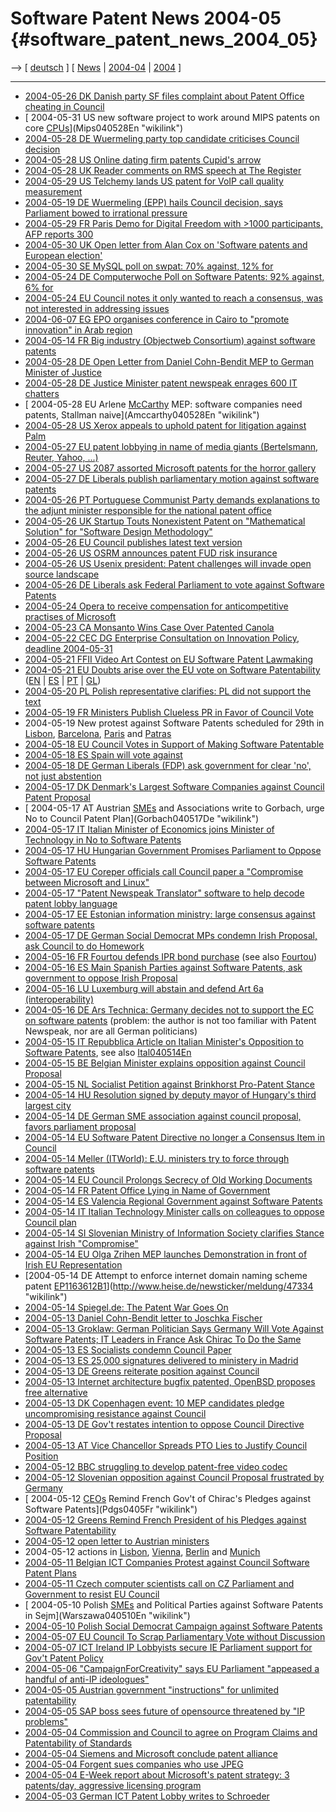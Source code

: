 # Software Patent News 2004-05 {#software_patent_news_2004_05}

\--\> \[ [ deutsch](Swpatcnino0405De "wikilink") \] \[ [
News](SwpatcninoEn "wikilink") \| [
2004-04](Swpatcnino0404En "wikilink") \| [
2004](Swpatcnino04En "wikilink") \]

------------------------------------------------------------------------

-   [ 2004-05-26 DK Danish party SF files complaint about Patent Office
    cheating in Council](Dkpto040526En "wikilink")
-   [ 2004-05-31 US new software project to work around MIPS patents on
    core [CPUs](CPUs "wikilink")](Mips040528En "wikilink")
-   [ 2004-05-28 DE Wuermeling party top candidate criticises Council
    decision](Posselt040528En "wikilink")
-   [2004-05-28 US Online dating firm patents Cupid\'s
    arrow](http://www.theregister.com/2004/05/28/patent_dating/ "wikilink")
-   [2004-05-28 UK Reader comments on RMS speech at The
    Register](http://www.theregister.co.uk/2004/05/28/letters_2805/ "wikilink")
-   [ 2004-05-29 US Telchemy lands US patent for VoIP call quality
    measurement](Voip040529En "wikilink")
-   [ 2004-05-19 DE Wuermeling (EPP) hails Council decision, says
    Parliament bowed to irrational
    pressure](Wuermeling040519En "wikilink")
-   [ 2004-05-29 FR Paris Demo for Digital Freedom with \>1000
    participants, AFP reports 300](DemoParis040529En "wikilink")
-   [2004-05-30 UK Open letter from Alan Cox on \'Software patents and
    European election\'](http://www.linux.org.uk/open.l.html "wikilink")
-   [ 2004-05-30 SE MySQL poll on swpat: 70% against, 12%
    for](Mysql040530En "wikilink")
-   [ 2004-05-24 DE Computerwoche Poll on Software Patents: 92% against,
    6% for](Cw040524En "wikilink")
-   [ 2004-05-24 EU Council notes it only wanted to reach a consensus,
    was not interested in addressing issues](Cons040529En "wikilink")
-   [ 2004-06-07 EG EPO organises conference in Cairo to \"promote
    innovation\" in Arab region](Cairo040607En "wikilink")
-   [ 2004-05-14 FR Big industry (Objectweb Consortium) against software
    patents](LtrObjectwebMeps0405En "wikilink")
-   [2004-05-28 DE Open Letter from Daniel Cohn-Bendit MEP to German
    Minister of
    Justice](http://www.cohn-bendit.de/dcb/press?lang=de&ihd=247 "wikilink")
-   [ 2004-05-28 DE Justice Minister patent newspeak enrages 600 IT
    chatters](HeiseZypries040528De "wikilink")
-   [ 2004-05-28 EU Arlene [McCarthy](McCarthy "wikilink") MEP: software
    companies need patents, Stallman
    naive](Amccarthy040528En "wikilink")
-   [2004-05-28 US Xerox appeals to uphold patent for litigation against
    Palm](http://www.theregister.co.uk/2004/05/27/xerox_appeal/ "wikilink")
-   [ 2004-05-27 EU patent lobbying in name of media giants
    (Bertelsmann, Reuter, Yahoo, \...)](Icrt040430En "wikilink")
-   [ 2004-05-27 US 2087 assorted Microsoft patents for the horror
    gallery](Microsoft040527En "wikilink")
-   [2004-05-27 DE Liberals publish parliamentary motion against
    software patents](http://swpat.ffii.org/news/04/fdp0527/ "wikilink")
-   [ 2004-05-26 PT Portuguese Communist Party demands explanations to
    the adjunt minister responsible for the national patent office
    ](PtPcp040526En "wikilink")
-   [ 2004-05-26 UK Startup Touts Nonexistent Patent on \"Mathematical
    Solution\" for \"Software Design
    Methodology\"](Verum040526En "wikilink")
-   [ 2004-05-26 EU Council publishes latest text
    version](ConsText040526En "wikilink")
-   [ 2004-05-26 US OSRM announces patent FUD risk
    insurance](Egger040526En "wikilink")
-   [ 2004-05-26 US Usenix president: Patent challenges will invade open
    source landscape](Usenix040526En "wikilink")
-   [2004-05-26 DE Liberals ask Federal Parliament to vote against
    Software
    Patents](http://swpat.ffii.org/papers/europarl0309/fdp040526/index.en.html "wikilink")
-   [ 2004-05-24 Opera to receive compensation for anticompetitive
    practises of Microsoft](Opera040522En "wikilink")
-   [ 2004-05-23 CA Monsanto Wins Case Over Patented
    Canola](Monsanto040523En "wikilink")
-   [ 2004-05-22 CEC DG Enterprise Consultation on Innovation Policy,
    deadline 2004-05-31](Cec040502En "wikilink")
-   [ 2004-05-21 FFII Video Art Contest on EU Software Patent
    Lawmaking](ConsVideo0405En "wikilink")
-   [2004-05-21 EU Doubts arise over the EU vote on Software
    Patentability](http://kwiki.ffii.org/Cons040521En "wikilink")
    ([EN](http://kwiki.ffii.org/Cons040521En "wikilink") \|
    [ES](http://kwiki.ffii.org/Cons040521Es "wikilink") \|
    [PT](http://kwiki.ffii.org/Cons040521Pt "wikilink") \|
    [GL](http://kwiki.ffii.org/Cons040521Gl "wikilink"))
-   [ 2004-05-20 PL Polish representative clarifies: PL did not support
    the text](Pietras040520En "wikilink")
-   [ 2004-05-19 FR Ministers Publish Clueless PR in Favor of Council
    Vote](Frmin040518En "wikilink")
-   2004-05-19 New protest against Software Patents scheduled for 29th
    in [ Lisbon](DemoLisboa040529Pt "wikilink"), [
    Barcelona](DemoBarcelona040529Es "wikilink"), [
    Paris](DemoParis040529Fr "wikilink") and [
    Patras](DemoPatras040529En "wikilink")
-   [ 2004-05-18 EU Council Votes in Support of Making Software
    Patentable](Cons040518En "wikilink")
-   [2004-05-18 ES Spain will vote
    against](http://www.min.es/ministerio_informa/notas_prensa/np18-05-04.htm "wikilink")
-   [ 2004-05-18 DE German Liberals (FDP) ask government for clear
    \'no\', not just abstention](Funke040518De "wikilink")
-   [ 2004-05-17 DK Denmark\'s Largest Software Companies against
    Council Patent Proposal](Dkltr040517En "wikilink")
-   [ 2004-05-17 AT Austrian [SMEs](SMEs "wikilink") and Associations
    write to Gorbach, urge No to Council Patent
    Plan](Gorbach040517De "wikilink")
-   [ 2004-05-17 IT Italian Minister of Economics joins Minister of
    Technology in No to Software Patents](Ital040517En "wikilink")
-   [ 2004-05-17 HU Hungarian Government Promises Parliament to Oppose
    Software Patents](Huparlinterp040517En "wikilink")
-   [ 2004-05-17 EU Coreper officials call Council paper a \"Compromise
    between Microsoft and Linux\"](Pseud040517En "wikilink")
-   [ 2004-05-17 \"Patent Newspeak Translator\" software to help decode
    patent lobby language](Trans040517En "wikilink")
-   [ 2004-05-17 EE Estonian information ministry: large consensus
    against software patents](Eesti040517En "wikilink")
-   [ 2004-05-17 DE German Social Democrat MPs condemn Irish Proposal,
    ask Council to do Homework](Spdmdb040517En "wikilink")
-   [2004-05-16 FR Fourtou defends IPR bond
    purchase](http://www.iht.com/articles/520190.htm "wikilink") (see
    also [ Fourtou](SwpatjfourtouEn "wikilink"))
-   [2004-05-16 ES Main Spanish Parties against Software Patents, ask
    government to oppose Irish
    Proposal](http://proinnova.hispalinux.es/notas-prensa/nota-035.html "wikilink")
-   [ 2004-05-16 LU Luxemburg will abstain and defend Art 6a
    (interoperability)](Luxem040516En "wikilink")
-   [2004-05-16 DE Ars Technica: Germany decides not to support the EC
    on software
    patents](http://arstechnica.com/news/posts/1084553492.html/ "wikilink")
    (problem: the author is not too familiar with Patent Newspeak, nor
    are all German politicians)
-   [2004-05-15 IT Repubblica Article on Italian Minister\'s Opposition
    to Software
    Patents](http://www.repubblica.it/2004/e/sezioni/scienza_e_tecnologia/brevetti/brevetti/brevetti.html "wikilink"),
    see also [Ital040514En](Ital040514En "wikilink")
-   [ 2004-05-15 BE Belgian Minister explains opposition against Council
    Proposal](Echo040515En "wikilink")
-   [ 2004-05-15 NL Socialist Petition against Brinkhorst Pro-Patent
    Stance](Nlsp040515En "wikilink")
-   [2004-05-14 HU Resolution signed by deputy mayor of Hungary\'s third
    largest city](http://kwiki.ffii.org/ParlReso0405Hu "wikilink")
-   [2004-05-14 DE German SME association against council proposal,
    favors parliament proposal](http://www.bvmwonline.de/ "wikilink")
-   [ 2004-05-14 EU Software Patent Directive no longer a Consensus Item
    in Council](Cons040514En "wikilink")
-   [2004-05-14 Meller (ITWorld): E.U. ministers try to force through
    software
    patents](http://www.itworld.com/Man/2687/040514eupatents/ "wikilink")
-   [ 2004-05-14 EU Council Prolongs Secrecy of Old Working
    Documents](ConsMaebe040514En "wikilink")
-   [ 2004-05-14 FR Patent Office Lying in Name of
    Government](Inpi040514En "wikilink")
-   [ 2004-05-14 ES Valencia Regional Government against Software
    Patents](Valencia040514En "wikilink")
-   [ 2004-05-14 IT Italian Technology Minister calls on colleagues to
    oppose Council plan](Ital040514En "wikilink")
-   [ 2004-05-14 SI Slovenian Ministry of Information Society clarifies
    Stance against Irish \"Compromise\"](Slov040514En "wikilink")
-   [ 2004-05-14 EU Olga Zrihen MEP launches Demonstration in front of
    Irish EU Representation](OZrihen040514En "wikilink")
-   [2004-05-14 DE Attempt to enforce internet domain naming scheme
    patent
    [EP1163612B1](EP1163612B1 "wikilink")](http://www.heise.de/newsticker/meldung/47334 "wikilink")
-   [2004-05-14 Spiegel.de: The Patent War Goes
    On](http://www.spiegel.de/netzwelt/politik/0,1518,299756,00.html "wikilink")
-   [ 2004-05-13 Daniel Cohn-Bendit letter to Joschka
    Fischer](LtrDcbFischer040513De "wikilink")
-   [2004-05-13 Groklaw: German Politician Says Germany Will Vote
    Against Software Patents; IT Leaders in France Ask Chirac To Do the
    Same](http://www.groklaw.net/article.php?story=20040513125154288 "wikilink")
-   [ 2004-05-13 ES Socialists condemn Council
    Paper](Psoe040513En "wikilink")
-   [ 2004-05-13 ES 25,000 signatures delivered to ministery in
    Madrid](DemoMadrid040513Es "wikilink")
-   [2004-05-13 DE Greens reiterate position against
    Council](http://www.heise.de/newsticker/meldung/47331/ "wikilink")
-   [2004-05-13 Internet architecture bugfix patented, OpenBSD proposes
    free
    alternative](http://www.heise.de/newsticker/meldung/47340 "wikilink")
-   [ 2004-05-13 DK Copenhagen event: 10 MEP candidates pledge
    uncompromising resistance against
    Council](DemoKobenhavn0405Da "wikilink")
-   [ 2004-05-13 DE Gov\'t restates intention to oppose Council
    Directive Proposal](DemoBerlin040513En "wikilink")
-   [ 2004-05-13 AT Vice Chancellor Spreads PTO Lies to Justify Council
    Position](Gorbach040513De "wikilink")
-   [ 2004-05-12 BBC struggling to develop patent-free video
    codec](Bbc040512En "wikilink")
-   [ 2004-05-12 Slovenian opposition against Council Proposal
    frustrated by Germany](Slov040512En "wikilink")
-   [ 2004-05-12 [CEOs](CEOs "wikilink") Remind French Gov\'t of
    Chirac\'s Pledges against Software Patents](Pdgs0405Fr "wikilink")
-   [2004-05-12 Greens Remind French President of his Pledges against
    Software
    Patentability](http://www.lesverts.fr/article.php3?id_article=1403 "wikilink")
-   [ 2004-05-12 open letter to Austrian
    ministers](LtrOrgsAtgov0405De "wikilink")
-   2004-05-12 actions in [ Lisbon](DemoLisboa0405Pt "wikilink"), [
    Vienna](DemoWien0405De "wikilink"), [
    Berlin](DemoBerlin0405De "wikilink") and [
    Munich](DemoMuenchen0405De "wikilink")
-   [ 2004-05-11 Belgian ICT Companies Protest against Council Software
    Patent Plans](Betic0405Fr "wikilink")
-   [ 2004-05-11 Czech computer scientists call on CZ Parliament and
    Government to resist EU Council](Praha040511En "wikilink")
-   [ 2004-05-10 Polish [SMEs](SMEs "wikilink") and Political Parties
    against Software Patents in Sejm](Warszawa040510En "wikilink")
-   [2004-05-10 Polish Social Democrat Campaign against Software
    Patents](http://www.pinior.info/index.php?option=content=view=25&Itemid=31 "wikilink")
-   [ 2004-05-07 EU Council To Scrap Parliamentary Vote without
    Discussion](Cons040507En "wikilink")
-   [ 2004-05-07 ICT Ireland IP Lobbyists secure IE Parliament support
    for Gov\'t Patent Policy](Dail0405En "wikilink")
-   [ 2004-05-06 \"CampaignForCreativity\" says EU Parliament \"appeased
    a handful of anti-IP ideologues\"](Camp0405En "wikilink")
-   [ 2004-05-05 Austrian government \"instructions\" for unlimited
    patentability](Bmvit0405De "wikilink")
-   [ 2004-05-05 SAP boss sees future of opensource threatened by \"IP
    problems\"](SapIp0405En "wikilink")
-   [ 2004-05-04 Commission and Council to agree on Program Claims and
    Patentability of Standards](Cons040504En "wikilink")
-   [ 2004-05-04 Siemens and Microsoft conclude patent
    alliance](SiemensMs0405En "wikilink")
-   [ 2004-05-04 Forgent sues companies who use
    JPEG](Jpeg040423En "wikilink")
-   [ 2004-05-04 E-Week report about Microsoft\'s patent strategy: 3
    patents/day, aggressive licensing program](EweekMs0405En "wikilink")
-   [ 2004-05-03 German ICT Patent Lobby writes to
    Schroeder](Bitkom040503De "wikilink")
